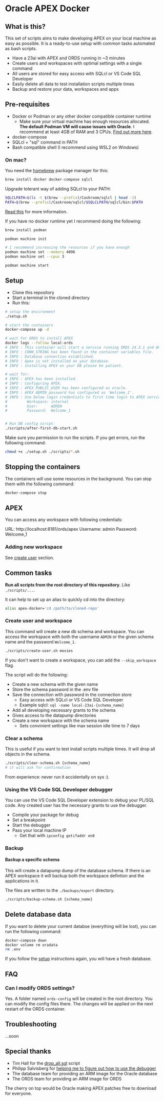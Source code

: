 # Oracle APEX Docker

## What is this?

This set of scripts aims to make developing APEX on your local machine as easy as possible. It is a ready-to-use setup with common tasks automated as bash scripts.

- Have a 23ai with APEX and ORDS running in ~3 minutes
- Create users and workspaces with optimal settings with a single command
- All users are stored for easy access with SQLcl or VS Code SQL Developer
- Easily delete all data to test installation scripts multiple times
- Backup and restore your data, workspaces and apps

## Pre-requisites

- Docker or Podman or any other docker compatible container runtime
  - Make sure your virtual machine has enough resources allocated. **The default Podman VM will cause issues with Oracle**. I recommend at least 4GB of RAM and 3 CPUs. [Find out more here](https://hartenfeller.dev/blog/oracle-23ai-container-wont-start-mac).
- docker-compose
- SQLcl + "sql" command in PATH
- Bash compatible shell (I recommend using WSL2 on Windows)

### On mac?

You need the [homebrew](https://brew.sh/) package manager for this:

```sh
brew install docker docker-compose sqlcl
```

Upgrade tolerant way of adding SQLcl to your PATH:

```sh
SQLCLPATH=$(ls -t $(brew --prefix)/Caskroom/sqlcl | head -1)
PATH=$(brew --prefix)/Caskroom/sqlcl/$SQLCLPATH/sqlcl/bin:$PATH
```

[Read this](https://hartenfeller.dev/blog/sqlcl-homebrew-macos) for more information.

If you have no docker runtime yet I recommend doing the following:

```sh
brew install podman

podman machine init

# I recommend increasing the resources if you have enough
podman machine set --memory 4096
podman machine set --cpus 3

podman machine start
```

## Setup

- Clone this repository
- Start a terminal in the cloned directory
- Run this:

```sh
# setup the environment
./setup.sh

# start the containers
docker-compose up -d

# wait for ORDS to install APEX
docker logs --follow local-ords
# INFO : This container will start a service running ORDS 24.3.1 and APEX 24.1.0.
# INFO : CONN_STRING has been found in the container variables file.
# INFO : Database connection established.
# INFO : Apex is not installed on your database.
# INFO : Installing APEX on your DB please be patient.

# wait for:
# INFO : APEX has been installed.
# INFO : Configuring APEX.
# INFO : APEX_PUBLIC_USER has been configured as oracle.
# INFO : APEX ADMIN password has configured as 'Welcome_1'.
# INFO : Use below login credentials to first time login to APEX service:
#         Workspace: internal
#         User:      ADMIN
#         Password:  Welcome_1


# Run DB config script:
./scripts/after-first-db-start.sh
```

Make sure you permission to run the scripts. If you get errors, run the following command:

```sh
chmod +x ./setup.sh ./scripts/*.sh
```

## Stopping the containers

The containers will use some resources in the background. You can stop them with the following command:

```sh
docker-compose stop
```

## APEX

You can access any workspace with following credentials:

URL: http://localhost:8181/ords/apex
Username: admin
Password: Welcome_1

### Adding new workspace

See [create user](#create-user-and-workspace) section.

## Common tasks

**Run all scripts from the root directory of this repository.** Like `./scripts/...`.

It can help to set up an alias to quickly cd into the directory:

```sh
alias apex-docker='cd /path/to/cloned-repo'
```

### Create user and workspace

This command will create a new db schema and workspace. You can access the workspace with both the username `ADMIN` or the given schema name and the password `Welcome_1`.

``` sh
./scripts/create-user.sh movies
```

If you don't want to create a workspace, you can add the `--skip_workspace` flag.

The script will do the following:

- Create a new schema with the given name
- Store the schema password in the .env file
- Save the connection with password in the connection store
  - Easy access with SQLcl or VS Code SQL Developer
  - Example sqlcl: `sql -name local-23ai-{schema_name}`
- Add all developing necessary grants to the schema
- Gives access to the datapump directories
- Create a new workspace with the schema name
  - Sets convinient settings like max session idle time to 7 days 

### Clear a schema

This is useful if you want to test install scripts multiple times. It will drop all objects in the schema.

``` sh
./scripts/clear-schema.sh {schema_name}
# it will ask for confirmation
```

From experience: never run it accidentally on sys :).

### Using the VS Code SQL Developer debugger

You can use the VS Code SQL Developer extension to debug your PL/SQL code. Any created user has the necessary grants to use the debugger.

- Compile your package for debug
- Set a breakpoint
- Start the debugger
- Pass your local machine IP
  - Get that with `ipconfig getifaddr en0`

### Backup

#### Backup a specific schema

This will create a datapump dump of the database schema. If there is an APEX workspace it will backup both the workspace defintion and the applications in it.

The files are written to the `./backups/export` directory.

``` sh
./scripts/backup-schema.sh {schema_name}
```

## Delete database data

If you want to delete your current databse (everything will be lost), you can run the following command:

```sh
docker-compose down
docker volume rm oradata
rm .env
```

If you follow the [setup](#setup) instructions again, you will have a fresh database.


## FAQ

### Can I modify ORDS settings?

Yes. A folder named `ords-config` will be created in the root directory. You can modify the config files there. The changes will be applied on the next restart of the ORDS container.

## Troubleshooting

...soon


## Special thanks

- Tim Hall for the [drop_all.sql](https://oracle-base.com/dba/script?category=miscellaneous&file=drop_all.sql) script
- Philipp Salvisberg for [helping me to figure out how to use the debugger](https://gist.github.com/PhilippSalvisberg/2f2853bc7a95fa86d9de9c0deab10602)
- The database team for providing an ARM image for the Oracle database
- The ORDS team for providing an ARM image for ORDS

The cherry on top would be Oracle making APEX patches free to download for everyone.
